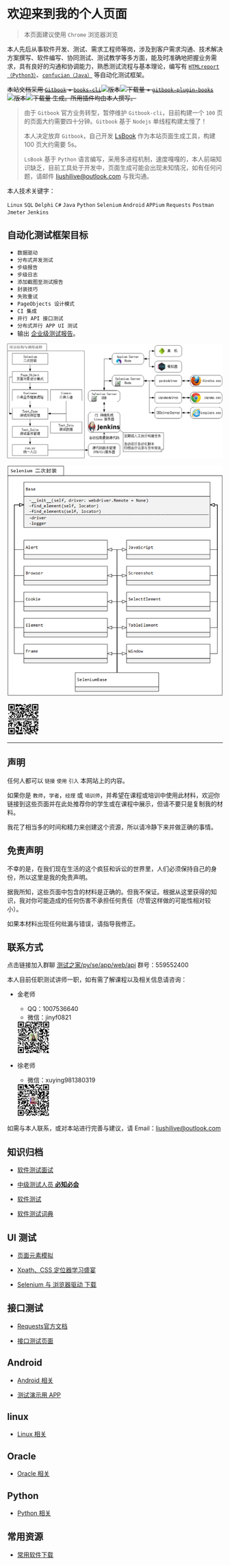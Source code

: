 # 欢迎来到我的个人页面

>本页面建议使用 `Chrome` 浏览器浏览

本人先后从事软件开发、测试、需求工程师等岗，涉及到客户需求沟通、技术解决方案撰写、软件编写、协同测试、测试教学等多方面，能及时准确地把握业务需求，具有良好的沟通和协调能力，熟悉测试流程与基本理论，编写有 [`HTMLreport（Python3）`](https://pypi.org/project/HTMLReport/)、[`confucian（Java）`](https://github.com/liushilive/confucian) 等自动化测试框架。

~~本站文档采用 [`Gitbook`](https://www.gitbook.com/) + [`books-cli`](https://www.npmjs.com/package/books-cli)![版本](https://img.shields.io/npm/v/books-cli.svg)![下载量](https://img.shields.io/npm/dt/books-cli.svg) + [`gitbook-plugin-books`](https://www.npmjs.com/package/gitbook-plugin-books)![版本](https://img.shields.io/npm/v/gitbook-plugin-books.svg)![下载量](https://img.shields.io/npm/dt/gitbook-plugin-books.svg) 生成。所用插件均由本人撰写。~~

>由于 `Gitbook` 官方业务转型，暂停维护 `Gitbook-cli`，目前构建一个 `100` 页的页面大约需要四十分钟。`Gitbook` 基于 `Nodejs` 单线程构建太慢了！
>
>本人决定放弃 `Gitbook`，自己开发 [LsBook](https://github.com/liushilive/LsBook/) 作为本站页面生成工具，构建 100 页大约需要 5s。
>
>`LsBook` 基于 `Python` 语言编写，采用多进程机制，速度嘎嘎的，本人前端知识缺乏，目前工具处于开发中，页面生成可能会出现未知情况，如有任何问题，请邮件 <liushilive@outlook.com> 与我沟通。

本人技术关键字：

`Linux` `SQL` `Delphi` `C#` `Java` `Python` `Selenium` `Android` `APPium` `Requests` `Postman` `Jmeter` `Jenkins`

<!-- 我能帮助你完成以下目标：

* 编程语言：`Python`
* `Web UI` 自动化测试
* `API 接口` 自动化测试
* `移动端 UI` 自动化测试 -->

## 自动化测试框架目标

* `数据驱动`
* `分布式并发测试`
* `步级报告`
* `步级日志`
* `添加截图至测试报告`
* `封装技巧`
* `失败重试`
* `PageObjects 设计模式`
* `CI 集成`
* `并行 API 接口测试`
* `分布式并行 APP UI 测试`
* 输出 [企业级测试报告](report/report)。

![自动化项目架构](自动化项目架构.png)

![Selenium封装](Selenium封装.png)

<img src="二维码.png" height="75px" />

----

## 声明

任何人都可以 `链接` `使用` `引入` 本网站上的内容。

如果你是 `教师`，`学者`，`经理` 或 `培训师`，并希望在课程或培训中使用此材料，欢迎你链接到这些页面并在此处推荐你的学生或在课程中展示，但请不要只是复制我的材料。

我花了相当多的时间和精力来创建这个资源，所以请冷静下来并做正确的事情。

## 免责声明

不幸的是，在我们现在生活的这个疯狂和诉讼的世界里，人们必须保持自己的身份，所以这里是我的免责声明。

据我所知，这些页面中包含的材料是正确的。但我不保证。根据从这里获得的知识，我对你可能造成的任何伤害不承担任何责任（尽管这样做的可能性相对较小）。

如果本材料出现任何纰漏与错误，请指导我修正。

## 联系方式

点击链接加入群聊 [测试之家/py/se/app/web/api](https://jq.qq.com/?_wv=1027&k=5ieJ4c8) 群号：559552400

本人目前任职测试讲师一职，如有需了解课程以及相关信息请咨询：

* 金老师
  * QQ：1007536640
  * 微信：jinyf0821

  <img src="jinyufang_wx.png" height="75px" />
* 徐老师
  * 微信：xuying981380319
  
  <img src="xuying_wx.png" height="75px" />

如需与本人联系，或对本站进行完善与建议，请 Email：<liushilive@outlook.com>

<!-- >请勿使用 163 邮箱来信，163 邮箱容易被纳入**垃圾邮件**中！！！ -->

## 知识归档

* [软件测试面试](github_exercise_interview)

* [中级测试人员 **必知必会**](github_exercise_rjpcs_ex)

* [软件测试](github_testing)

* [软件测试词典](github_software_testing_dictionary)

## UI 测试

* [页面元素模拟](html_example)

* [Xpath、CSS 定位器学习盛宴](css_xpath)

* [Selenium 与 浏览器驱动 下载](github_selenium_drivers)

## 接口测试

* [Requests官方文档](http://cn.python-requests.org/zh_CN/latest/)

* [接口测试页面](http://httpbin.org/)

## Android

* [Android 相关](github_exercise_android)

<!-- * [ADB 命令](android/ADB) -->

<!-- * [ADB 命令官方文档](https://developer.android.com/studio/command-line/adb?hl=zh-CN) -->

<!-- * [Monkey 官方文档](https://developer.android.com/studio/test/monkey) -->

<!-- * [logcat 命令行工具 官方文档](https://developer.android.com/studio/command-line/logcat?hl=zh-CN) -->

* [测试演示用 APP](https://github.com/liushilive/liushilive.github.io/releases/)

<!-- * [官方微信小程序DEMO](https://developers.weixin.qq.com/miniprogram/dev/demo.html) -->

<!-- * ![微信扫我打开调试](微信调试二维码.png) -->

## linux

* [Linux 相关](github_exercise_linux)

## Oracle

* [Oracle 相关](github_exercise_oracle)

## Python

* [Python 相关](github_exercise_python)

## 常用资源

* [常用软件下载](Software-Downloads)

<!-- ## 创作不易，欢迎打赏 -->

<!-- <img src="微信。png" style="max-width: 45%;"> <img src="支付宝。jpg" style="max-width: 45%;"> -->

<script async src="//busuanzi.ibruce.info/busuanzi/2.3/busuanzi.pure.mini.js"></script>

<span id="busuanzi_container_site_uv" style='display:none'>
本站总访问量 <span id="busuanzi_value_site_pv"></span> 次<br/>
本站访客数 <span id="busuanzi_value_site_uv"></span> 人次
</span>
